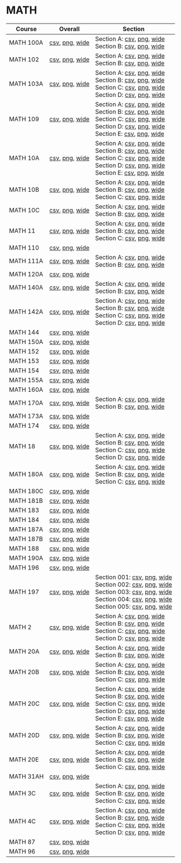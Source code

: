 # MATH

| Course | Overall | Section |
| ------ | ------- | ------- |
| MATH 100A | [csv](https://github.com/UCSD-Historical-Enrollment-Data/2022Fall/blob/main/overall/MATH%20100A.csv), [png](https://raw.githubusercontent.com/UCSD-Historical-Enrollment-Data/2022Fall/main/plot_overall/MATH%20100A.png), [wide](https://raw.githubusercontent.com/UCSD-Historical-Enrollment-Data/2022Fall/main/plot_overall_wide/MATH%20100A.png) | Section A: [csv](https://github.com/UCSD-Historical-Enrollment-Data/2022Fall/blob/main/section/MATH%20100A_A.csv), [png](https://raw.githubusercontent.com/UCSD-Historical-Enrollment-Data/2022Fall/main/plot_section/MATH%20100A_A.png), [wide](https://raw.githubusercontent.com/UCSD-Historical-Enrollment-Data/2022Fall/main/plot_section_wide/MATH%20100A_A.png)<br>Section B: [csv](https://github.com/UCSD-Historical-Enrollment-Data/2022Fall/blob/main/section/MATH%20100A_B.csv), [png](https://raw.githubusercontent.com/UCSD-Historical-Enrollment-Data/2022Fall/main/plot_section/MATH%20100A_B.png), [wide](https://raw.githubusercontent.com/UCSD-Historical-Enrollment-Data/2022Fall/main/plot_section_wide/MATH%20100A_B.png) |
| MATH 102 | [csv](https://github.com/UCSD-Historical-Enrollment-Data/2022Fall/blob/main/overall/MATH%20102.csv), [png](https://raw.githubusercontent.com/UCSD-Historical-Enrollment-Data/2022Fall/main/plot_overall/MATH%20102.png), [wide](https://raw.githubusercontent.com/UCSD-Historical-Enrollment-Data/2022Fall/main/plot_overall_wide/MATH%20102.png) | Section A: [csv](https://github.com/UCSD-Historical-Enrollment-Data/2022Fall/blob/main/section/MATH%20102_A.csv), [png](https://raw.githubusercontent.com/UCSD-Historical-Enrollment-Data/2022Fall/main/plot_section/MATH%20102_A.png), [wide](https://raw.githubusercontent.com/UCSD-Historical-Enrollment-Data/2022Fall/main/plot_section_wide/MATH%20102_A.png)<br>Section B: [csv](https://github.com/UCSD-Historical-Enrollment-Data/2022Fall/blob/main/section/MATH%20102_B.csv), [png](https://raw.githubusercontent.com/UCSD-Historical-Enrollment-Data/2022Fall/main/plot_section/MATH%20102_B.png), [wide](https://raw.githubusercontent.com/UCSD-Historical-Enrollment-Data/2022Fall/main/plot_section_wide/MATH%20102_B.png) |
| MATH 103A | [csv](https://github.com/UCSD-Historical-Enrollment-Data/2022Fall/blob/main/overall/MATH%20103A.csv), [png](https://raw.githubusercontent.com/UCSD-Historical-Enrollment-Data/2022Fall/main/plot_overall/MATH%20103A.png), [wide](https://raw.githubusercontent.com/UCSD-Historical-Enrollment-Data/2022Fall/main/plot_overall_wide/MATH%20103A.png) | Section A: [csv](https://github.com/UCSD-Historical-Enrollment-Data/2022Fall/blob/main/section/MATH%20103A_A.csv), [png](https://raw.githubusercontent.com/UCSD-Historical-Enrollment-Data/2022Fall/main/plot_section/MATH%20103A_A.png), [wide](https://raw.githubusercontent.com/UCSD-Historical-Enrollment-Data/2022Fall/main/plot_section_wide/MATH%20103A_A.png)<br>Section B: [csv](https://github.com/UCSD-Historical-Enrollment-Data/2022Fall/blob/main/section/MATH%20103A_B.csv), [png](https://raw.githubusercontent.com/UCSD-Historical-Enrollment-Data/2022Fall/main/plot_section/MATH%20103A_B.png), [wide](https://raw.githubusercontent.com/UCSD-Historical-Enrollment-Data/2022Fall/main/plot_section_wide/MATH%20103A_B.png)<br>Section C: [csv](https://github.com/UCSD-Historical-Enrollment-Data/2022Fall/blob/main/section/MATH%20103A_C.csv), [png](https://raw.githubusercontent.com/UCSD-Historical-Enrollment-Data/2022Fall/main/plot_section/MATH%20103A_C.png), [wide](https://raw.githubusercontent.com/UCSD-Historical-Enrollment-Data/2022Fall/main/plot_section_wide/MATH%20103A_C.png)<br>Section D: [csv](https://github.com/UCSD-Historical-Enrollment-Data/2022Fall/blob/main/section/MATH%20103A_D.csv), [png](https://raw.githubusercontent.com/UCSD-Historical-Enrollment-Data/2022Fall/main/plot_section/MATH%20103A_D.png), [wide](https://raw.githubusercontent.com/UCSD-Historical-Enrollment-Data/2022Fall/main/plot_section_wide/MATH%20103A_D.png) |
| MATH 109 | [csv](https://github.com/UCSD-Historical-Enrollment-Data/2022Fall/blob/main/overall/MATH%20109.csv), [png](https://raw.githubusercontent.com/UCSD-Historical-Enrollment-Data/2022Fall/main/plot_overall/MATH%20109.png), [wide](https://raw.githubusercontent.com/UCSD-Historical-Enrollment-Data/2022Fall/main/plot_overall_wide/MATH%20109.png) | Section A: [csv](https://github.com/UCSD-Historical-Enrollment-Data/2022Fall/blob/main/section/MATH%20109_A.csv), [png](https://raw.githubusercontent.com/UCSD-Historical-Enrollment-Data/2022Fall/main/plot_section/MATH%20109_A.png), [wide](https://raw.githubusercontent.com/UCSD-Historical-Enrollment-Data/2022Fall/main/plot_section_wide/MATH%20109_A.png)<br>Section B: [csv](https://github.com/UCSD-Historical-Enrollment-Data/2022Fall/blob/main/section/MATH%20109_B.csv), [png](https://raw.githubusercontent.com/UCSD-Historical-Enrollment-Data/2022Fall/main/plot_section/MATH%20109_B.png), [wide](https://raw.githubusercontent.com/UCSD-Historical-Enrollment-Data/2022Fall/main/plot_section_wide/MATH%20109_B.png)<br>Section C: [csv](https://github.com/UCSD-Historical-Enrollment-Data/2022Fall/blob/main/section/MATH%20109_C.csv), [png](https://raw.githubusercontent.com/UCSD-Historical-Enrollment-Data/2022Fall/main/plot_section/MATH%20109_C.png), [wide](https://raw.githubusercontent.com/UCSD-Historical-Enrollment-Data/2022Fall/main/plot_section_wide/MATH%20109_C.png)<br>Section D: [csv](https://github.com/UCSD-Historical-Enrollment-Data/2022Fall/blob/main/section/MATH%20109_D.csv), [png](https://raw.githubusercontent.com/UCSD-Historical-Enrollment-Data/2022Fall/main/plot_section/MATH%20109_D.png), [wide](https://raw.githubusercontent.com/UCSD-Historical-Enrollment-Data/2022Fall/main/plot_section_wide/MATH%20109_D.png)<br>Section E: [csv](https://github.com/UCSD-Historical-Enrollment-Data/2022Fall/blob/main/section/MATH%20109_E.csv), [png](https://raw.githubusercontent.com/UCSD-Historical-Enrollment-Data/2022Fall/main/plot_section/MATH%20109_E.png), [wide](https://raw.githubusercontent.com/UCSD-Historical-Enrollment-Data/2022Fall/main/plot_section_wide/MATH%20109_E.png) |
| MATH 10A | [csv](https://github.com/UCSD-Historical-Enrollment-Data/2022Fall/blob/main/overall/MATH%2010A.csv), [png](https://raw.githubusercontent.com/UCSD-Historical-Enrollment-Data/2022Fall/main/plot_overall/MATH%2010A.png), [wide](https://raw.githubusercontent.com/UCSD-Historical-Enrollment-Data/2022Fall/main/plot_overall_wide/MATH%2010A.png) | Section A: [csv](https://github.com/UCSD-Historical-Enrollment-Data/2022Fall/blob/main/section/MATH%2010A_A.csv), [png](https://raw.githubusercontent.com/UCSD-Historical-Enrollment-Data/2022Fall/main/plot_section/MATH%2010A_A.png), [wide](https://raw.githubusercontent.com/UCSD-Historical-Enrollment-Data/2022Fall/main/plot_section_wide/MATH%2010A_A.png)<br>Section B: [csv](https://github.com/UCSD-Historical-Enrollment-Data/2022Fall/blob/main/section/MATH%2010A_B.csv), [png](https://raw.githubusercontent.com/UCSD-Historical-Enrollment-Data/2022Fall/main/plot_section/MATH%2010A_B.png), [wide](https://raw.githubusercontent.com/UCSD-Historical-Enrollment-Data/2022Fall/main/plot_section_wide/MATH%2010A_B.png)<br>Section C: [csv](https://github.com/UCSD-Historical-Enrollment-Data/2022Fall/blob/main/section/MATH%2010A_C.csv), [png](https://raw.githubusercontent.com/UCSD-Historical-Enrollment-Data/2022Fall/main/plot_section/MATH%2010A_C.png), [wide](https://raw.githubusercontent.com/UCSD-Historical-Enrollment-Data/2022Fall/main/plot_section_wide/MATH%2010A_C.png)<br>Section D: [csv](https://github.com/UCSD-Historical-Enrollment-Data/2022Fall/blob/main/section/MATH%2010A_D.csv), [png](https://raw.githubusercontent.com/UCSD-Historical-Enrollment-Data/2022Fall/main/plot_section/MATH%2010A_D.png), [wide](https://raw.githubusercontent.com/UCSD-Historical-Enrollment-Data/2022Fall/main/plot_section_wide/MATH%2010A_D.png)<br>Section E: [csv](https://github.com/UCSD-Historical-Enrollment-Data/2022Fall/blob/main/section/MATH%2010A_E.csv), [png](https://raw.githubusercontent.com/UCSD-Historical-Enrollment-Data/2022Fall/main/plot_section/MATH%2010A_E.png), [wide](https://raw.githubusercontent.com/UCSD-Historical-Enrollment-Data/2022Fall/main/plot_section_wide/MATH%2010A_E.png) |
| MATH 10B | [csv](https://github.com/UCSD-Historical-Enrollment-Data/2022Fall/blob/main/overall/MATH%2010B.csv), [png](https://raw.githubusercontent.com/UCSD-Historical-Enrollment-Data/2022Fall/main/plot_overall/MATH%2010B.png), [wide](https://raw.githubusercontent.com/UCSD-Historical-Enrollment-Data/2022Fall/main/plot_overall_wide/MATH%2010B.png) | Section A: [csv](https://github.com/UCSD-Historical-Enrollment-Data/2022Fall/blob/main/section/MATH%2010B_A.csv), [png](https://raw.githubusercontent.com/UCSD-Historical-Enrollment-Data/2022Fall/main/plot_section/MATH%2010B_A.png), [wide](https://raw.githubusercontent.com/UCSD-Historical-Enrollment-Data/2022Fall/main/plot_section_wide/MATH%2010B_A.png)<br>Section B: [csv](https://github.com/UCSD-Historical-Enrollment-Data/2022Fall/blob/main/section/MATH%2010B_B.csv), [png](https://raw.githubusercontent.com/UCSD-Historical-Enrollment-Data/2022Fall/main/plot_section/MATH%2010B_B.png), [wide](https://raw.githubusercontent.com/UCSD-Historical-Enrollment-Data/2022Fall/main/plot_section_wide/MATH%2010B_B.png)<br>Section C: [csv](https://github.com/UCSD-Historical-Enrollment-Data/2022Fall/blob/main/section/MATH%2010B_C.csv), [png](https://raw.githubusercontent.com/UCSD-Historical-Enrollment-Data/2022Fall/main/plot_section/MATH%2010B_C.png), [wide](https://raw.githubusercontent.com/UCSD-Historical-Enrollment-Data/2022Fall/main/plot_section_wide/MATH%2010B_C.png) |
| MATH 10C | [csv](https://github.com/UCSD-Historical-Enrollment-Data/2022Fall/blob/main/overall/MATH%2010C.csv), [png](https://raw.githubusercontent.com/UCSD-Historical-Enrollment-Data/2022Fall/main/plot_overall/MATH%2010C.png), [wide](https://raw.githubusercontent.com/UCSD-Historical-Enrollment-Data/2022Fall/main/plot_overall_wide/MATH%2010C.png) | Section A: [csv](https://github.com/UCSD-Historical-Enrollment-Data/2022Fall/blob/main/section/MATH%2010C_A.csv), [png](https://raw.githubusercontent.com/UCSD-Historical-Enrollment-Data/2022Fall/main/plot_section/MATH%2010C_A.png), [wide](https://raw.githubusercontent.com/UCSD-Historical-Enrollment-Data/2022Fall/main/plot_section_wide/MATH%2010C_A.png)<br>Section B: [csv](https://github.com/UCSD-Historical-Enrollment-Data/2022Fall/blob/main/section/MATH%2010C_B.csv), [png](https://raw.githubusercontent.com/UCSD-Historical-Enrollment-Data/2022Fall/main/plot_section/MATH%2010C_B.png), [wide](https://raw.githubusercontent.com/UCSD-Historical-Enrollment-Data/2022Fall/main/plot_section_wide/MATH%2010C_B.png) |
| MATH 11 | [csv](https://github.com/UCSD-Historical-Enrollment-Data/2022Fall/blob/main/overall/MATH%2011.csv), [png](https://raw.githubusercontent.com/UCSD-Historical-Enrollment-Data/2022Fall/main/plot_overall/MATH%2011.png), [wide](https://raw.githubusercontent.com/UCSD-Historical-Enrollment-Data/2022Fall/main/plot_overall_wide/MATH%2011.png) | Section A: [csv](https://github.com/UCSD-Historical-Enrollment-Data/2022Fall/blob/main/section/MATH%2011_A.csv), [png](https://raw.githubusercontent.com/UCSD-Historical-Enrollment-Data/2022Fall/main/plot_section/MATH%2011_A.png), [wide](https://raw.githubusercontent.com/UCSD-Historical-Enrollment-Data/2022Fall/main/plot_section_wide/MATH%2011_A.png)<br>Section B: [csv](https://github.com/UCSD-Historical-Enrollment-Data/2022Fall/blob/main/section/MATH%2011_B.csv), [png](https://raw.githubusercontent.com/UCSD-Historical-Enrollment-Data/2022Fall/main/plot_section/MATH%2011_B.png), [wide](https://raw.githubusercontent.com/UCSD-Historical-Enrollment-Data/2022Fall/main/plot_section_wide/MATH%2011_B.png)<br>Section C: [csv](https://github.com/UCSD-Historical-Enrollment-Data/2022Fall/blob/main/section/MATH%2011_C.csv), [png](https://raw.githubusercontent.com/UCSD-Historical-Enrollment-Data/2022Fall/main/plot_section/MATH%2011_C.png), [wide](https://raw.githubusercontent.com/UCSD-Historical-Enrollment-Data/2022Fall/main/plot_section_wide/MATH%2011_C.png) |
| MATH 110 | [csv](https://github.com/UCSD-Historical-Enrollment-Data/2022Fall/blob/main/overall/MATH%20110.csv), [png](https://raw.githubusercontent.com/UCSD-Historical-Enrollment-Data/2022Fall/main/plot_overall/MATH%20110.png), [wide](https://raw.githubusercontent.com/UCSD-Historical-Enrollment-Data/2022Fall/main/plot_overall_wide/MATH%20110.png) |  |
| MATH 111A | [csv](https://github.com/UCSD-Historical-Enrollment-Data/2022Fall/blob/main/overall/MATH%20111A.csv), [png](https://raw.githubusercontent.com/UCSD-Historical-Enrollment-Data/2022Fall/main/plot_overall/MATH%20111A.png), [wide](https://raw.githubusercontent.com/UCSD-Historical-Enrollment-Data/2022Fall/main/plot_overall_wide/MATH%20111A.png) | Section A: [csv](https://github.com/UCSD-Historical-Enrollment-Data/2022Fall/blob/main/section/MATH%20111A_A.csv), [png](https://raw.githubusercontent.com/UCSD-Historical-Enrollment-Data/2022Fall/main/plot_section/MATH%20111A_A.png), [wide](https://raw.githubusercontent.com/UCSD-Historical-Enrollment-Data/2022Fall/main/plot_section_wide/MATH%20111A_A.png)<br>Section B: [csv](https://github.com/UCSD-Historical-Enrollment-Data/2022Fall/blob/main/section/MATH%20111A_B.csv), [png](https://raw.githubusercontent.com/UCSD-Historical-Enrollment-Data/2022Fall/main/plot_section/MATH%20111A_B.png), [wide](https://raw.githubusercontent.com/UCSD-Historical-Enrollment-Data/2022Fall/main/plot_section_wide/MATH%20111A_B.png) |
| MATH 120A | [csv](https://github.com/UCSD-Historical-Enrollment-Data/2022Fall/blob/main/overall/MATH%20120A.csv), [png](https://raw.githubusercontent.com/UCSD-Historical-Enrollment-Data/2022Fall/main/plot_overall/MATH%20120A.png), [wide](https://raw.githubusercontent.com/UCSD-Historical-Enrollment-Data/2022Fall/main/plot_overall_wide/MATH%20120A.png) |  |
| MATH 140A | [csv](https://github.com/UCSD-Historical-Enrollment-Data/2022Fall/blob/main/overall/MATH%20140A.csv), [png](https://raw.githubusercontent.com/UCSD-Historical-Enrollment-Data/2022Fall/main/plot_overall/MATH%20140A.png), [wide](https://raw.githubusercontent.com/UCSD-Historical-Enrollment-Data/2022Fall/main/plot_overall_wide/MATH%20140A.png) | Section A: [csv](https://github.com/UCSD-Historical-Enrollment-Data/2022Fall/blob/main/section/MATH%20140A_A.csv), [png](https://raw.githubusercontent.com/UCSD-Historical-Enrollment-Data/2022Fall/main/plot_section/MATH%20140A_A.png), [wide](https://raw.githubusercontent.com/UCSD-Historical-Enrollment-Data/2022Fall/main/plot_section_wide/MATH%20140A_A.png)<br>Section B: [csv](https://github.com/UCSD-Historical-Enrollment-Data/2022Fall/blob/main/section/MATH%20140A_B.csv), [png](https://raw.githubusercontent.com/UCSD-Historical-Enrollment-Data/2022Fall/main/plot_section/MATH%20140A_B.png), [wide](https://raw.githubusercontent.com/UCSD-Historical-Enrollment-Data/2022Fall/main/plot_section_wide/MATH%20140A_B.png) |
| MATH 142A | [csv](https://github.com/UCSD-Historical-Enrollment-Data/2022Fall/blob/main/overall/MATH%20142A.csv), [png](https://raw.githubusercontent.com/UCSD-Historical-Enrollment-Data/2022Fall/main/plot_overall/MATH%20142A.png), [wide](https://raw.githubusercontent.com/UCSD-Historical-Enrollment-Data/2022Fall/main/plot_overall_wide/MATH%20142A.png) | Section A: [csv](https://github.com/UCSD-Historical-Enrollment-Data/2022Fall/blob/main/section/MATH%20142A_A.csv), [png](https://raw.githubusercontent.com/UCSD-Historical-Enrollment-Data/2022Fall/main/plot_section/MATH%20142A_A.png), [wide](https://raw.githubusercontent.com/UCSD-Historical-Enrollment-Data/2022Fall/main/plot_section_wide/MATH%20142A_A.png)<br>Section B: [csv](https://github.com/UCSD-Historical-Enrollment-Data/2022Fall/blob/main/section/MATH%20142A_B.csv), [png](https://raw.githubusercontent.com/UCSD-Historical-Enrollment-Data/2022Fall/main/plot_section/MATH%20142A_B.png), [wide](https://raw.githubusercontent.com/UCSD-Historical-Enrollment-Data/2022Fall/main/plot_section_wide/MATH%20142A_B.png)<br>Section C: [csv](https://github.com/UCSD-Historical-Enrollment-Data/2022Fall/blob/main/section/MATH%20142A_C.csv), [png](https://raw.githubusercontent.com/UCSD-Historical-Enrollment-Data/2022Fall/main/plot_section/MATH%20142A_C.png), [wide](https://raw.githubusercontent.com/UCSD-Historical-Enrollment-Data/2022Fall/main/plot_section_wide/MATH%20142A_C.png)<br>Section D: [csv](https://github.com/UCSD-Historical-Enrollment-Data/2022Fall/blob/main/section/MATH%20142A_D.csv), [png](https://raw.githubusercontent.com/UCSD-Historical-Enrollment-Data/2022Fall/main/plot_section/MATH%20142A_D.png), [wide](https://raw.githubusercontent.com/UCSD-Historical-Enrollment-Data/2022Fall/main/plot_section_wide/MATH%20142A_D.png) |
| MATH 144 | [csv](https://github.com/UCSD-Historical-Enrollment-Data/2022Fall/blob/main/overall/MATH%20144.csv), [png](https://raw.githubusercontent.com/UCSD-Historical-Enrollment-Data/2022Fall/main/plot_overall/MATH%20144.png), [wide](https://raw.githubusercontent.com/UCSD-Historical-Enrollment-Data/2022Fall/main/plot_overall_wide/MATH%20144.png) |  |
| MATH 150A | [csv](https://github.com/UCSD-Historical-Enrollment-Data/2022Fall/blob/main/overall/MATH%20150A.csv), [png](https://raw.githubusercontent.com/UCSD-Historical-Enrollment-Data/2022Fall/main/plot_overall/MATH%20150A.png), [wide](https://raw.githubusercontent.com/UCSD-Historical-Enrollment-Data/2022Fall/main/plot_overall_wide/MATH%20150A.png) |  |
| MATH 152 | [csv](https://github.com/UCSD-Historical-Enrollment-Data/2022Fall/blob/main/overall/MATH%20152.csv), [png](https://raw.githubusercontent.com/UCSD-Historical-Enrollment-Data/2022Fall/main/plot_overall/MATH%20152.png), [wide](https://raw.githubusercontent.com/UCSD-Historical-Enrollment-Data/2022Fall/main/plot_overall_wide/MATH%20152.png) |  |
| MATH 153 | [csv](https://github.com/UCSD-Historical-Enrollment-Data/2022Fall/blob/main/overall/MATH%20153.csv), [png](https://raw.githubusercontent.com/UCSD-Historical-Enrollment-Data/2022Fall/main/plot_overall/MATH%20153.png), [wide](https://raw.githubusercontent.com/UCSD-Historical-Enrollment-Data/2022Fall/main/plot_overall_wide/MATH%20153.png) |  |
| MATH 154 | [csv](https://github.com/UCSD-Historical-Enrollment-Data/2022Fall/blob/main/overall/MATH%20154.csv), [png](https://raw.githubusercontent.com/UCSD-Historical-Enrollment-Data/2022Fall/main/plot_overall/MATH%20154.png), [wide](https://raw.githubusercontent.com/UCSD-Historical-Enrollment-Data/2022Fall/main/plot_overall_wide/MATH%20154.png) |  |
| MATH 155A | [csv](https://github.com/UCSD-Historical-Enrollment-Data/2022Fall/blob/main/overall/MATH%20155A.csv), [png](https://raw.githubusercontent.com/UCSD-Historical-Enrollment-Data/2022Fall/main/plot_overall/MATH%20155A.png), [wide](https://raw.githubusercontent.com/UCSD-Historical-Enrollment-Data/2022Fall/main/plot_overall_wide/MATH%20155A.png) |  |
| MATH 160A | [csv](https://github.com/UCSD-Historical-Enrollment-Data/2022Fall/blob/main/overall/MATH%20160A.csv), [png](https://raw.githubusercontent.com/UCSD-Historical-Enrollment-Data/2022Fall/main/plot_overall/MATH%20160A.png), [wide](https://raw.githubusercontent.com/UCSD-Historical-Enrollment-Data/2022Fall/main/plot_overall_wide/MATH%20160A.png) |  |
| MATH 170A | [csv](https://github.com/UCSD-Historical-Enrollment-Data/2022Fall/blob/main/overall/MATH%20170A.csv), [png](https://raw.githubusercontent.com/UCSD-Historical-Enrollment-Data/2022Fall/main/plot_overall/MATH%20170A.png), [wide](https://raw.githubusercontent.com/UCSD-Historical-Enrollment-Data/2022Fall/main/plot_overall_wide/MATH%20170A.png) | Section A: [csv](https://github.com/UCSD-Historical-Enrollment-Data/2022Fall/blob/main/section/MATH%20170A_A.csv), [png](https://raw.githubusercontent.com/UCSD-Historical-Enrollment-Data/2022Fall/main/plot_section/MATH%20170A_A.png), [wide](https://raw.githubusercontent.com/UCSD-Historical-Enrollment-Data/2022Fall/main/plot_section_wide/MATH%20170A_A.png)<br>Section B: [csv](https://github.com/UCSD-Historical-Enrollment-Data/2022Fall/blob/main/section/MATH%20170A_B.csv), [png](https://raw.githubusercontent.com/UCSD-Historical-Enrollment-Data/2022Fall/main/plot_section/MATH%20170A_B.png), [wide](https://raw.githubusercontent.com/UCSD-Historical-Enrollment-Data/2022Fall/main/plot_section_wide/MATH%20170A_B.png) |
| MATH 173A | [csv](https://github.com/UCSD-Historical-Enrollment-Data/2022Fall/blob/main/overall/MATH%20173A.csv), [png](https://raw.githubusercontent.com/UCSD-Historical-Enrollment-Data/2022Fall/main/plot_overall/MATH%20173A.png), [wide](https://raw.githubusercontent.com/UCSD-Historical-Enrollment-Data/2022Fall/main/plot_overall_wide/MATH%20173A.png) |  |
| MATH 174 | [csv](https://github.com/UCSD-Historical-Enrollment-Data/2022Fall/blob/main/overall/MATH%20174.csv), [png](https://raw.githubusercontent.com/UCSD-Historical-Enrollment-Data/2022Fall/main/plot_overall/MATH%20174.png), [wide](https://raw.githubusercontent.com/UCSD-Historical-Enrollment-Data/2022Fall/main/plot_overall_wide/MATH%20174.png) |  |
| MATH 18 | [csv](https://github.com/UCSD-Historical-Enrollment-Data/2022Fall/blob/main/overall/MATH%2018.csv), [png](https://raw.githubusercontent.com/UCSD-Historical-Enrollment-Data/2022Fall/main/plot_overall/MATH%2018.png), [wide](https://raw.githubusercontent.com/UCSD-Historical-Enrollment-Data/2022Fall/main/plot_overall_wide/MATH%2018.png) | Section A: [csv](https://github.com/UCSD-Historical-Enrollment-Data/2022Fall/blob/main/section/MATH%2018_A.csv), [png](https://raw.githubusercontent.com/UCSD-Historical-Enrollment-Data/2022Fall/main/plot_section/MATH%2018_A.png), [wide](https://raw.githubusercontent.com/UCSD-Historical-Enrollment-Data/2022Fall/main/plot_section_wide/MATH%2018_A.png)<br>Section B: [csv](https://github.com/UCSD-Historical-Enrollment-Data/2022Fall/blob/main/section/MATH%2018_B.csv), [png](https://raw.githubusercontent.com/UCSD-Historical-Enrollment-Data/2022Fall/main/plot_section/MATH%2018_B.png), [wide](https://raw.githubusercontent.com/UCSD-Historical-Enrollment-Data/2022Fall/main/plot_section_wide/MATH%2018_B.png)<br>Section C: [csv](https://github.com/UCSD-Historical-Enrollment-Data/2022Fall/blob/main/section/MATH%2018_C.csv), [png](https://raw.githubusercontent.com/UCSD-Historical-Enrollment-Data/2022Fall/main/plot_section/MATH%2018_C.png), [wide](https://raw.githubusercontent.com/UCSD-Historical-Enrollment-Data/2022Fall/main/plot_section_wide/MATH%2018_C.png)<br>Section D: [csv](https://github.com/UCSD-Historical-Enrollment-Data/2022Fall/blob/main/section/MATH%2018_D.csv), [png](https://raw.githubusercontent.com/UCSD-Historical-Enrollment-Data/2022Fall/main/plot_section/MATH%2018_D.png), [wide](https://raw.githubusercontent.com/UCSD-Historical-Enrollment-Data/2022Fall/main/plot_section_wide/MATH%2018_D.png) |
| MATH 180A | [csv](https://github.com/UCSD-Historical-Enrollment-Data/2022Fall/blob/main/overall/MATH%20180A.csv), [png](https://raw.githubusercontent.com/UCSD-Historical-Enrollment-Data/2022Fall/main/plot_overall/MATH%20180A.png), [wide](https://raw.githubusercontent.com/UCSD-Historical-Enrollment-Data/2022Fall/main/plot_overall_wide/MATH%20180A.png) | Section A: [csv](https://github.com/UCSD-Historical-Enrollment-Data/2022Fall/blob/main/section/MATH%20180A_A.csv), [png](https://raw.githubusercontent.com/UCSD-Historical-Enrollment-Data/2022Fall/main/plot_section/MATH%20180A_A.png), [wide](https://raw.githubusercontent.com/UCSD-Historical-Enrollment-Data/2022Fall/main/plot_section_wide/MATH%20180A_A.png)<br>Section B: [csv](https://github.com/UCSD-Historical-Enrollment-Data/2022Fall/blob/main/section/MATH%20180A_B.csv), [png](https://raw.githubusercontent.com/UCSD-Historical-Enrollment-Data/2022Fall/main/plot_section/MATH%20180A_B.png), [wide](https://raw.githubusercontent.com/UCSD-Historical-Enrollment-Data/2022Fall/main/plot_section_wide/MATH%20180A_B.png)<br>Section C: [csv](https://github.com/UCSD-Historical-Enrollment-Data/2022Fall/blob/main/section/MATH%20180A_C.csv), [png](https://raw.githubusercontent.com/UCSD-Historical-Enrollment-Data/2022Fall/main/plot_section/MATH%20180A_C.png), [wide](https://raw.githubusercontent.com/UCSD-Historical-Enrollment-Data/2022Fall/main/plot_section_wide/MATH%20180A_C.png) |
| MATH 180C | [csv](https://github.com/UCSD-Historical-Enrollment-Data/2022Fall/blob/main/overall/MATH%20180C.csv), [png](https://raw.githubusercontent.com/UCSD-Historical-Enrollment-Data/2022Fall/main/plot_overall/MATH%20180C.png), [wide](https://raw.githubusercontent.com/UCSD-Historical-Enrollment-Data/2022Fall/main/plot_overall_wide/MATH%20180C.png) |  |
| MATH 181B | [csv](https://github.com/UCSD-Historical-Enrollment-Data/2022Fall/blob/main/overall/MATH%20181B.csv), [png](https://raw.githubusercontent.com/UCSD-Historical-Enrollment-Data/2022Fall/main/plot_overall/MATH%20181B.png), [wide](https://raw.githubusercontent.com/UCSD-Historical-Enrollment-Data/2022Fall/main/plot_overall_wide/MATH%20181B.png) |  |
| MATH 183 | [csv](https://github.com/UCSD-Historical-Enrollment-Data/2022Fall/blob/main/overall/MATH%20183.csv), [png](https://raw.githubusercontent.com/UCSD-Historical-Enrollment-Data/2022Fall/main/plot_overall/MATH%20183.png), [wide](https://raw.githubusercontent.com/UCSD-Historical-Enrollment-Data/2022Fall/main/plot_overall_wide/MATH%20183.png) |  |
| MATH 184 | [csv](https://github.com/UCSD-Historical-Enrollment-Data/2022Fall/blob/main/overall/MATH%20184.csv), [png](https://raw.githubusercontent.com/UCSD-Historical-Enrollment-Data/2022Fall/main/plot_overall/MATH%20184.png), [wide](https://raw.githubusercontent.com/UCSD-Historical-Enrollment-Data/2022Fall/main/plot_overall_wide/MATH%20184.png) |  |
| MATH 187A | [csv](https://github.com/UCSD-Historical-Enrollment-Data/2022Fall/blob/main/overall/MATH%20187A.csv), [png](https://raw.githubusercontent.com/UCSD-Historical-Enrollment-Data/2022Fall/main/plot_overall/MATH%20187A.png), [wide](https://raw.githubusercontent.com/UCSD-Historical-Enrollment-Data/2022Fall/main/plot_overall_wide/MATH%20187A.png) |  |
| MATH 187B | [csv](https://github.com/UCSD-Historical-Enrollment-Data/2022Fall/blob/main/overall/MATH%20187B.csv), [png](https://raw.githubusercontent.com/UCSD-Historical-Enrollment-Data/2022Fall/main/plot_overall/MATH%20187B.png), [wide](https://raw.githubusercontent.com/UCSD-Historical-Enrollment-Data/2022Fall/main/plot_overall_wide/MATH%20187B.png) |  |
| MATH 188 | [csv](https://github.com/UCSD-Historical-Enrollment-Data/2022Fall/blob/main/overall/MATH%20188.csv), [png](https://raw.githubusercontent.com/UCSD-Historical-Enrollment-Data/2022Fall/main/plot_overall/MATH%20188.png), [wide](https://raw.githubusercontent.com/UCSD-Historical-Enrollment-Data/2022Fall/main/plot_overall_wide/MATH%20188.png) |  |
| MATH 190A | [csv](https://github.com/UCSD-Historical-Enrollment-Data/2022Fall/blob/main/overall/MATH%20190A.csv), [png](https://raw.githubusercontent.com/UCSD-Historical-Enrollment-Data/2022Fall/main/plot_overall/MATH%20190A.png), [wide](https://raw.githubusercontent.com/UCSD-Historical-Enrollment-Data/2022Fall/main/plot_overall_wide/MATH%20190A.png) |  |
| MATH 196 | [csv](https://github.com/UCSD-Historical-Enrollment-Data/2022Fall/blob/main/overall/MATH%20196.csv), [png](https://raw.githubusercontent.com/UCSD-Historical-Enrollment-Data/2022Fall/main/plot_overall/MATH%20196.png), [wide](https://raw.githubusercontent.com/UCSD-Historical-Enrollment-Data/2022Fall/main/plot_overall_wide/MATH%20196.png) |  |
| MATH 197 | [csv](https://github.com/UCSD-Historical-Enrollment-Data/2022Fall/blob/main/overall/MATH%20197.csv), [png](https://raw.githubusercontent.com/UCSD-Historical-Enrollment-Data/2022Fall/main/plot_overall/MATH%20197.png), [wide](https://raw.githubusercontent.com/UCSD-Historical-Enrollment-Data/2022Fall/main/plot_overall_wide/MATH%20197.png) | Section 001: [csv](https://github.com/UCSD-Historical-Enrollment-Data/2022Fall/blob/main/section/MATH%20197_001.csv), [png](https://raw.githubusercontent.com/UCSD-Historical-Enrollment-Data/2022Fall/main/plot_section/MATH%20197_001.png), [wide](https://raw.githubusercontent.com/UCSD-Historical-Enrollment-Data/2022Fall/main/plot_section_wide/MATH%20197_001.png)<br>Section 002: [csv](https://github.com/UCSD-Historical-Enrollment-Data/2022Fall/blob/main/section/MATH%20197_002.csv), [png](https://raw.githubusercontent.com/UCSD-Historical-Enrollment-Data/2022Fall/main/plot_section/MATH%20197_002.png), [wide](https://raw.githubusercontent.com/UCSD-Historical-Enrollment-Data/2022Fall/main/plot_section_wide/MATH%20197_002.png)<br>Section 003: [csv](https://github.com/UCSD-Historical-Enrollment-Data/2022Fall/blob/main/section/MATH%20197_003.csv), [png](https://raw.githubusercontent.com/UCSD-Historical-Enrollment-Data/2022Fall/main/plot_section/MATH%20197_003.png), [wide](https://raw.githubusercontent.com/UCSD-Historical-Enrollment-Data/2022Fall/main/plot_section_wide/MATH%20197_003.png)<br>Section 004: [csv](https://github.com/UCSD-Historical-Enrollment-Data/2022Fall/blob/main/section/MATH%20197_004.csv), [png](https://raw.githubusercontent.com/UCSD-Historical-Enrollment-Data/2022Fall/main/plot_section/MATH%20197_004.png), [wide](https://raw.githubusercontent.com/UCSD-Historical-Enrollment-Data/2022Fall/main/plot_section_wide/MATH%20197_004.png)<br>Section 005: [csv](https://github.com/UCSD-Historical-Enrollment-Data/2022Fall/blob/main/section/MATH%20197_005.csv), [png](https://raw.githubusercontent.com/UCSD-Historical-Enrollment-Data/2022Fall/main/plot_section/MATH%20197_005.png), [wide](https://raw.githubusercontent.com/UCSD-Historical-Enrollment-Data/2022Fall/main/plot_section_wide/MATH%20197_005.png) |
| MATH 2 | [csv](https://github.com/UCSD-Historical-Enrollment-Data/2022Fall/blob/main/overall/MATH%202.csv), [png](https://raw.githubusercontent.com/UCSD-Historical-Enrollment-Data/2022Fall/main/plot_overall/MATH%202.png), [wide](https://raw.githubusercontent.com/UCSD-Historical-Enrollment-Data/2022Fall/main/plot_overall_wide/MATH%202.png) | Section A: [csv](https://github.com/UCSD-Historical-Enrollment-Data/2022Fall/blob/main/section/MATH%202_A.csv), [png](https://raw.githubusercontent.com/UCSD-Historical-Enrollment-Data/2022Fall/main/plot_section/MATH%202_A.png), [wide](https://raw.githubusercontent.com/UCSD-Historical-Enrollment-Data/2022Fall/main/plot_section_wide/MATH%202_A.png)<br>Section B: [csv](https://github.com/UCSD-Historical-Enrollment-Data/2022Fall/blob/main/section/MATH%202_B.csv), [png](https://raw.githubusercontent.com/UCSD-Historical-Enrollment-Data/2022Fall/main/plot_section/MATH%202_B.png), [wide](https://raw.githubusercontent.com/UCSD-Historical-Enrollment-Data/2022Fall/main/plot_section_wide/MATH%202_B.png)<br>Section C: [csv](https://github.com/UCSD-Historical-Enrollment-Data/2022Fall/blob/main/section/MATH%202_C.csv), [png](https://raw.githubusercontent.com/UCSD-Historical-Enrollment-Data/2022Fall/main/plot_section/MATH%202_C.png), [wide](https://raw.githubusercontent.com/UCSD-Historical-Enrollment-Data/2022Fall/main/plot_section_wide/MATH%202_C.png)<br>Section D: [csv](https://github.com/UCSD-Historical-Enrollment-Data/2022Fall/blob/main/section/MATH%202_D.csv), [png](https://raw.githubusercontent.com/UCSD-Historical-Enrollment-Data/2022Fall/main/plot_section/MATH%202_D.png), [wide](https://raw.githubusercontent.com/UCSD-Historical-Enrollment-Data/2022Fall/main/plot_section_wide/MATH%202_D.png) |
| MATH 20A | [csv](https://github.com/UCSD-Historical-Enrollment-Data/2022Fall/blob/main/overall/MATH%2020A.csv), [png](https://raw.githubusercontent.com/UCSD-Historical-Enrollment-Data/2022Fall/main/plot_overall/MATH%2020A.png), [wide](https://raw.githubusercontent.com/UCSD-Historical-Enrollment-Data/2022Fall/main/plot_overall_wide/MATH%2020A.png) | Section A: [csv](https://github.com/UCSD-Historical-Enrollment-Data/2022Fall/blob/main/section/MATH%2020A_A.csv), [png](https://raw.githubusercontent.com/UCSD-Historical-Enrollment-Data/2022Fall/main/plot_section/MATH%2020A_A.png), [wide](https://raw.githubusercontent.com/UCSD-Historical-Enrollment-Data/2022Fall/main/plot_section_wide/MATH%2020A_A.png)<br>Section B: [csv](https://github.com/UCSD-Historical-Enrollment-Data/2022Fall/blob/main/section/MATH%2020A_B.csv), [png](https://raw.githubusercontent.com/UCSD-Historical-Enrollment-Data/2022Fall/main/plot_section/MATH%2020A_B.png), [wide](https://raw.githubusercontent.com/UCSD-Historical-Enrollment-Data/2022Fall/main/plot_section_wide/MATH%2020A_B.png) |
| MATH 20B | [csv](https://github.com/UCSD-Historical-Enrollment-Data/2022Fall/blob/main/overall/MATH%2020B.csv), [png](https://raw.githubusercontent.com/UCSD-Historical-Enrollment-Data/2022Fall/main/plot_overall/MATH%2020B.png), [wide](https://raw.githubusercontent.com/UCSD-Historical-Enrollment-Data/2022Fall/main/plot_overall_wide/MATH%2020B.png) | Section A: [csv](https://github.com/UCSD-Historical-Enrollment-Data/2022Fall/blob/main/section/MATH%2020B_A.csv), [png](https://raw.githubusercontent.com/UCSD-Historical-Enrollment-Data/2022Fall/main/plot_section/MATH%2020B_A.png), [wide](https://raw.githubusercontent.com/UCSD-Historical-Enrollment-Data/2022Fall/main/plot_section_wide/MATH%2020B_A.png)<br>Section B: [csv](https://github.com/UCSD-Historical-Enrollment-Data/2022Fall/blob/main/section/MATH%2020B_B.csv), [png](https://raw.githubusercontent.com/UCSD-Historical-Enrollment-Data/2022Fall/main/plot_section/MATH%2020B_B.png), [wide](https://raw.githubusercontent.com/UCSD-Historical-Enrollment-Data/2022Fall/main/plot_section_wide/MATH%2020B_B.png)<br>Section C: [csv](https://github.com/UCSD-Historical-Enrollment-Data/2022Fall/blob/main/section/MATH%2020B_C.csv), [png](https://raw.githubusercontent.com/UCSD-Historical-Enrollment-Data/2022Fall/main/plot_section/MATH%2020B_C.png), [wide](https://raw.githubusercontent.com/UCSD-Historical-Enrollment-Data/2022Fall/main/plot_section_wide/MATH%2020B_C.png) |
| MATH 20C | [csv](https://github.com/UCSD-Historical-Enrollment-Data/2022Fall/blob/main/overall/MATH%2020C.csv), [png](https://raw.githubusercontent.com/UCSD-Historical-Enrollment-Data/2022Fall/main/plot_overall/MATH%2020C.png), [wide](https://raw.githubusercontent.com/UCSD-Historical-Enrollment-Data/2022Fall/main/plot_overall_wide/MATH%2020C.png) | Section A: [csv](https://github.com/UCSD-Historical-Enrollment-Data/2022Fall/blob/main/section/MATH%2020C_A.csv), [png](https://raw.githubusercontent.com/UCSD-Historical-Enrollment-Data/2022Fall/main/plot_section/MATH%2020C_A.png), [wide](https://raw.githubusercontent.com/UCSD-Historical-Enrollment-Data/2022Fall/main/plot_section_wide/MATH%2020C_A.png)<br>Section B: [csv](https://github.com/UCSD-Historical-Enrollment-Data/2022Fall/blob/main/section/MATH%2020C_B.csv), [png](https://raw.githubusercontent.com/UCSD-Historical-Enrollment-Data/2022Fall/main/plot_section/MATH%2020C_B.png), [wide](https://raw.githubusercontent.com/UCSD-Historical-Enrollment-Data/2022Fall/main/plot_section_wide/MATH%2020C_B.png)<br>Section C: [csv](https://github.com/UCSD-Historical-Enrollment-Data/2022Fall/blob/main/section/MATH%2020C_C.csv), [png](https://raw.githubusercontent.com/UCSD-Historical-Enrollment-Data/2022Fall/main/plot_section/MATH%2020C_C.png), [wide](https://raw.githubusercontent.com/UCSD-Historical-Enrollment-Data/2022Fall/main/plot_section_wide/MATH%2020C_C.png)<br>Section D: [csv](https://github.com/UCSD-Historical-Enrollment-Data/2022Fall/blob/main/section/MATH%2020C_D.csv), [png](https://raw.githubusercontent.com/UCSD-Historical-Enrollment-Data/2022Fall/main/plot_section/MATH%2020C_D.png), [wide](https://raw.githubusercontent.com/UCSD-Historical-Enrollment-Data/2022Fall/main/plot_section_wide/MATH%2020C_D.png)<br>Section E: [csv](https://github.com/UCSD-Historical-Enrollment-Data/2022Fall/blob/main/section/MATH%2020C_E.csv), [png](https://raw.githubusercontent.com/UCSD-Historical-Enrollment-Data/2022Fall/main/plot_section/MATH%2020C_E.png), [wide](https://raw.githubusercontent.com/UCSD-Historical-Enrollment-Data/2022Fall/main/plot_section_wide/MATH%2020C_E.png) |
| MATH 20D | [csv](https://github.com/UCSD-Historical-Enrollment-Data/2022Fall/blob/main/overall/MATH%2020D.csv), [png](https://raw.githubusercontent.com/UCSD-Historical-Enrollment-Data/2022Fall/main/plot_overall/MATH%2020D.png), [wide](https://raw.githubusercontent.com/UCSD-Historical-Enrollment-Data/2022Fall/main/plot_overall_wide/MATH%2020D.png) | Section A: [csv](https://github.com/UCSD-Historical-Enrollment-Data/2022Fall/blob/main/section/MATH%2020D_A.csv), [png](https://raw.githubusercontent.com/UCSD-Historical-Enrollment-Data/2022Fall/main/plot_section/MATH%2020D_A.png), [wide](https://raw.githubusercontent.com/UCSD-Historical-Enrollment-Data/2022Fall/main/plot_section_wide/MATH%2020D_A.png)<br>Section B: [csv](https://github.com/UCSD-Historical-Enrollment-Data/2022Fall/blob/main/section/MATH%2020D_B.csv), [png](https://raw.githubusercontent.com/UCSD-Historical-Enrollment-Data/2022Fall/main/plot_section/MATH%2020D_B.png), [wide](https://raw.githubusercontent.com/UCSD-Historical-Enrollment-Data/2022Fall/main/plot_section_wide/MATH%2020D_B.png)<br>Section C: [csv](https://github.com/UCSD-Historical-Enrollment-Data/2022Fall/blob/main/section/MATH%2020D_C.csv), [png](https://raw.githubusercontent.com/UCSD-Historical-Enrollment-Data/2022Fall/main/plot_section/MATH%2020D_C.png), [wide](https://raw.githubusercontent.com/UCSD-Historical-Enrollment-Data/2022Fall/main/plot_section_wide/MATH%2020D_C.png) |
| MATH 20E | [csv](https://github.com/UCSD-Historical-Enrollment-Data/2022Fall/blob/main/overall/MATH%2020E.csv), [png](https://raw.githubusercontent.com/UCSD-Historical-Enrollment-Data/2022Fall/main/plot_overall/MATH%2020E.png), [wide](https://raw.githubusercontent.com/UCSD-Historical-Enrollment-Data/2022Fall/main/plot_overall_wide/MATH%2020E.png) | Section A: [csv](https://github.com/UCSD-Historical-Enrollment-Data/2022Fall/blob/main/section/MATH%2020E_A.csv), [png](https://raw.githubusercontent.com/UCSD-Historical-Enrollment-Data/2022Fall/main/plot_section/MATH%2020E_A.png), [wide](https://raw.githubusercontent.com/UCSD-Historical-Enrollment-Data/2022Fall/main/plot_section_wide/MATH%2020E_A.png)<br>Section B: [csv](https://github.com/UCSD-Historical-Enrollment-Data/2022Fall/blob/main/section/MATH%2020E_B.csv), [png](https://raw.githubusercontent.com/UCSD-Historical-Enrollment-Data/2022Fall/main/plot_section/MATH%2020E_B.png), [wide](https://raw.githubusercontent.com/UCSD-Historical-Enrollment-Data/2022Fall/main/plot_section_wide/MATH%2020E_B.png)<br>Section C: [csv](https://github.com/UCSD-Historical-Enrollment-Data/2022Fall/blob/main/section/MATH%2020E_C.csv), [png](https://raw.githubusercontent.com/UCSD-Historical-Enrollment-Data/2022Fall/main/plot_section/MATH%2020E_C.png), [wide](https://raw.githubusercontent.com/UCSD-Historical-Enrollment-Data/2022Fall/main/plot_section_wide/MATH%2020E_C.png) |
| MATH 31AH | [csv](https://github.com/UCSD-Historical-Enrollment-Data/2022Fall/blob/main/overall/MATH%2031AH.csv), [png](https://raw.githubusercontent.com/UCSD-Historical-Enrollment-Data/2022Fall/main/plot_overall/MATH%2031AH.png), [wide](https://raw.githubusercontent.com/UCSD-Historical-Enrollment-Data/2022Fall/main/plot_overall_wide/MATH%2031AH.png) |  |
| MATH 3C | [csv](https://github.com/UCSD-Historical-Enrollment-Data/2022Fall/blob/main/overall/MATH%203C.csv), [png](https://raw.githubusercontent.com/UCSD-Historical-Enrollment-Data/2022Fall/main/plot_overall/MATH%203C.png), [wide](https://raw.githubusercontent.com/UCSD-Historical-Enrollment-Data/2022Fall/main/plot_overall_wide/MATH%203C.png) | Section A: [csv](https://github.com/UCSD-Historical-Enrollment-Data/2022Fall/blob/main/section/MATH%203C_A.csv), [png](https://raw.githubusercontent.com/UCSD-Historical-Enrollment-Data/2022Fall/main/plot_section/MATH%203C_A.png), [wide](https://raw.githubusercontent.com/UCSD-Historical-Enrollment-Data/2022Fall/main/plot_section_wide/MATH%203C_A.png)<br>Section B: [csv](https://github.com/UCSD-Historical-Enrollment-Data/2022Fall/blob/main/section/MATH%203C_B.csv), [png](https://raw.githubusercontent.com/UCSD-Historical-Enrollment-Data/2022Fall/main/plot_section/MATH%203C_B.png), [wide](https://raw.githubusercontent.com/UCSD-Historical-Enrollment-Data/2022Fall/main/plot_section_wide/MATH%203C_B.png)<br>Section C: [csv](https://github.com/UCSD-Historical-Enrollment-Data/2022Fall/blob/main/section/MATH%203C_C.csv), [png](https://raw.githubusercontent.com/UCSD-Historical-Enrollment-Data/2022Fall/main/plot_section/MATH%203C_C.png), [wide](https://raw.githubusercontent.com/UCSD-Historical-Enrollment-Data/2022Fall/main/plot_section_wide/MATH%203C_C.png) |
| MATH 4C | [csv](https://github.com/UCSD-Historical-Enrollment-Data/2022Fall/blob/main/overall/MATH%204C.csv), [png](https://raw.githubusercontent.com/UCSD-Historical-Enrollment-Data/2022Fall/main/plot_overall/MATH%204C.png), [wide](https://raw.githubusercontent.com/UCSD-Historical-Enrollment-Data/2022Fall/main/plot_overall_wide/MATH%204C.png) | Section A: [csv](https://github.com/UCSD-Historical-Enrollment-Data/2022Fall/blob/main/section/MATH%204C_A.csv), [png](https://raw.githubusercontent.com/UCSD-Historical-Enrollment-Data/2022Fall/main/plot_section/MATH%204C_A.png), [wide](https://raw.githubusercontent.com/UCSD-Historical-Enrollment-Data/2022Fall/main/plot_section_wide/MATH%204C_A.png)<br>Section B: [csv](https://github.com/UCSD-Historical-Enrollment-Data/2022Fall/blob/main/section/MATH%204C_B.csv), [png](https://raw.githubusercontent.com/UCSD-Historical-Enrollment-Data/2022Fall/main/plot_section/MATH%204C_B.png), [wide](https://raw.githubusercontent.com/UCSD-Historical-Enrollment-Data/2022Fall/main/plot_section_wide/MATH%204C_B.png)<br>Section C: [csv](https://github.com/UCSD-Historical-Enrollment-Data/2022Fall/blob/main/section/MATH%204C_C.csv), [png](https://raw.githubusercontent.com/UCSD-Historical-Enrollment-Data/2022Fall/main/plot_section/MATH%204C_C.png), [wide](https://raw.githubusercontent.com/UCSD-Historical-Enrollment-Data/2022Fall/main/plot_section_wide/MATH%204C_C.png)<br>Section D: [csv](https://github.com/UCSD-Historical-Enrollment-Data/2022Fall/blob/main/section/MATH%204C_D.csv), [png](https://raw.githubusercontent.com/UCSD-Historical-Enrollment-Data/2022Fall/main/plot_section/MATH%204C_D.png), [wide](https://raw.githubusercontent.com/UCSD-Historical-Enrollment-Data/2022Fall/main/plot_section_wide/MATH%204C_D.png) |
| MATH 87 | [csv](https://github.com/UCSD-Historical-Enrollment-Data/2022Fall/blob/main/overall/MATH%2087.csv), [png](https://raw.githubusercontent.com/UCSD-Historical-Enrollment-Data/2022Fall/main/plot_overall/MATH%2087.png), [wide](https://raw.githubusercontent.com/UCSD-Historical-Enrollment-Data/2022Fall/main/plot_overall_wide/MATH%2087.png) |  |
| MATH 96 | [csv](https://github.com/UCSD-Historical-Enrollment-Data/2022Fall/blob/main/overall/MATH%2096.csv), [png](https://raw.githubusercontent.com/UCSD-Historical-Enrollment-Data/2022Fall/main/plot_overall/MATH%2096.png), [wide](https://raw.githubusercontent.com/UCSD-Historical-Enrollment-Data/2022Fall/main/plot_overall_wide/MATH%2096.png) |  |
